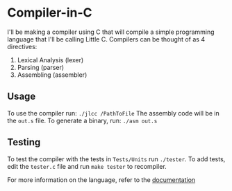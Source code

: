 # Compiler-in-C

I'll be making a compiler using C that will compile a simple programming language that I'll be calling Little C.
Compilers can be thought of as 4 directives:
1. Lexical Analysis (lexer)
2. Parsing (parser)
3. Assembling (assembler)

## Usage
To use the compiler run:
`./jlcc /PathToFile`
The assembly code will be in the `out.s` file. To generate a binary, run:
`./asm out.s`
## Testing
To test the compiler with the tests in `Tests/Units` run `./tester`. To add tests, edit the `tester.c` file and run `make tester` to recompiler.

For more information on the language, refer to the [documentation](Docs/)